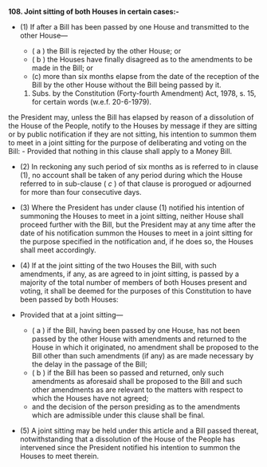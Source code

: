 **108. Joint sitting of both Houses in certain cases:-**
- (1) If after a Bill has been passed by one House and transmitted to the other House—

	- ( a ) the Bill is rejected by the other House; or 
	- ( b ) the Houses have finally disagreed as to the amendments to be made in the Bill; or 
	- (c) more than six months elapse from the date of the reception of the Bill by the other House without the Bill being passed by it.

	1. Subs. by the Constitution (Forty-fourth Amendment) Act, 1978, s. 15, for certain words (w.e.f. 20-6-1979).


the President may, unless the Bill has elapsed by reason of a dissolution of the House of the People, notify to the Houses by message if they are sitting or by public notification if they are not sitting, his intention to summon them to meet in a joint sitting for the purpose of deliberating and voting on the Bill:
	-	Provided that nothing in this clause shall apply to a Money Bill. 
- (2) In reckoning any such period of six months as is referred to in clause (1), no account shall be taken of any period during which the House referred to in sub-clause ( _c_ ) of that clause is prorogued or adjourned for more than four consecutive days.

- (3) Where the President has under clause (1) notified his intention of summoning the Houses to meet in a joint sitting, neither House shall proceed further with the Bill, but the President may at any time after the date of his notification summon the Houses to meet in a joint sitting for the purpose specified in the notification and, if he does so, the Houses shall meet accordingly.

- (4) If at the joint sitting of the two Houses the Bill, with such amendments, if any, as are agreed to in joint sitting, is passed by a majority of the total number of members of both Houses present and voting, it shall be deemed for the purposes of this Constitution to have been passed by both Houses:

-	Provided that at a joint sitting— 
	- ( a ) if the Bill, having been passed by one House, has not been passed by the 	other House with amendments and returned to the House in which it originated, no amendment shall be proposed to the Bill other than such amendments (if any) as are made necessary by the delay in the passage of the Bill; 
	- ( b ) if the Bill has been so passed and returned, only such amendments as aforesaid shall be proposed to the Bill and such other amendments as are relevant to the matters with respect to which the Houses have not agreed;
	- and the decision of the person presiding as to the amendments which are admissible under this clause shall be final.

- (5) A joint sitting may be held under this article and a Bill passed thereat, notwithstanding that a dissolution of the House of the People has intervened since the President notified his intention to summon the Houses to meet therein.